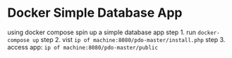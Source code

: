 # Docker Simple Database App
using docker compose spin up a simple database app
step 1. run ```docker-compose up``` 
step 2. vist ```ip of machine:8080/pdo-master/install.php```
step 3. access app: ```ip of machine:8080/pdo-master/public```
